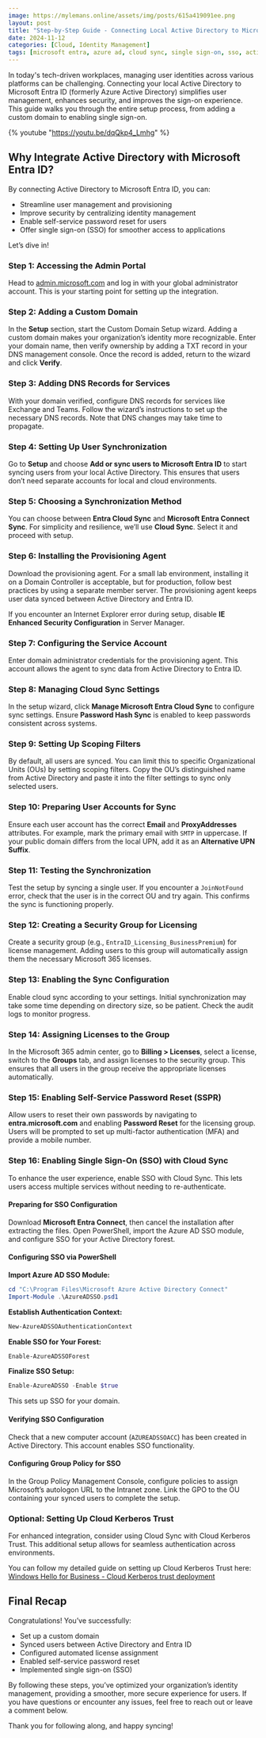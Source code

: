 ```yaml
---
image: https://mylemans.online/assets/img/posts/615a419091ee.png
layout: post
title: "Step-by-Step Guide - Connecting Local Active Directory to Microsoft Entra ID"
date: 2024-11-12
categories: [Cloud, Identity Management]
tags: [microsoft entra, azure ad, cloud sync, single sign-on, sso, active directory, identity, hybrid cloud]
---
```


In today's tech-driven workplaces, managing user identities across various platforms can be challenging. Connecting your local Active Directory to Microsoft Entra ID (formerly Azure Active Directory) simplifies user management, enhances security, and improves the sign-on experience. This guide walks you through the entire setup process, from adding a custom domain to enabling single sign-on.

{% youtube "https://youtu.be/dqQkp4_Lmhg" %}

## Why Integrate Active Directory with Microsoft Entra ID?

By connecting Active Directory to Microsoft Entra ID, you can:
- Streamline user management and provisioning
- Improve security by centralizing identity management
- Enable self-service password reset for users
- Offer single sign-on (SSO) for smoother access to applications

Let’s dive in!


### Step 1: Accessing the Admin Portal

Head to [admin.microsoft.com](https://admin.microsoft.com) and log in with your global administrator account. This is your starting point for setting up the integration.

### Step 2: Adding a Custom Domain

In the **Setup** section, start the Custom Domain Setup wizard. Adding a custom domain makes your organization’s identity more recognizable. Enter your domain name, then verify ownership by adding a TXT record in your DNS management console. Once the record is added, return to the wizard and click **Verify**.

### Step 3: Adding DNS Records for Services

With your domain verified, configure DNS records for services like Exchange and Teams. Follow the wizard’s instructions to set up the necessary DNS records. Note that DNS changes may take time to propagate.

### Step 4: Setting Up User Synchronization

Go to **Setup** and choose **Add or sync users to Microsoft Entra ID** to start syncing users from your local Active Directory. This ensures that users don’t need separate accounts for local and cloud environments.

### Step 5: Choosing a Synchronization Method

You can choose between **Entra Cloud Sync** and **Microsoft Entra Connect Sync**. For simplicity and resilience, we’ll use **Cloud Sync**. Select it and proceed with setup.

### Step 6: Installing the Provisioning Agent

Download the provisioning agent. For a small lab environment, installing it on a Domain Controller is acceptable, but for production, follow best practices by using a separate member server. The provisioning agent keeps user data synced between Active Directory and Entra ID.

If you encounter an Internet Explorer error during setup, disable **IE Enhanced Security Configuration** in Server Manager.

### Step 7: Configuring the Service Account

Enter domain administrator credentials for the provisioning agent. This account allows the agent to sync data from Active Directory to Entra ID.

### Step 8: Managing Cloud Sync Settings

In the setup wizard, click **Manage Microsoft Entra Cloud Sync** to configure sync settings. Ensure **Password Hash Sync** is enabled to keep passwords consistent across systems.

### Step 9: Setting Up Scoping Filters

By default, all users are synced. You can limit this to specific Organizational Units (OUs) by setting scoping filters. Copy the OU’s distinguished name from Active Directory and paste it into the filter settings to sync only selected users.

### Step 10: Preparing User Accounts for Sync

Ensure each user account has the correct **Email** and **ProxyAddresses** attributes. For example, mark the primary email with `SMTP` in uppercase. If your public domain differs from the local UPN, add it as an **Alternative UPN Suffix**.

### Step 11: Testing the Synchronization

Test the setup by syncing a single user. If you encounter a `JoinNotFound` error, check that the user is in the correct OU and try again. This confirms the sync is functioning properly.

### Step 12: Creating a Security Group for Licensing

Create a security group (e.g., `EntraID_Licensing_BusinessPremium`) for license management. Adding users to this group will automatically assign them the necessary Microsoft 365 licenses.

### Step 13: Enabling the Sync Configuration

Enable cloud sync according to your settings. Initial synchronization may take some time depending on directory size, so be patient. Check the audit logs to monitor progress.

### Step 14: Assigning Licenses to the Group

In the Microsoft 365 admin center, go to **Billing > Licenses**, select a license, switch to the **Groups** tab, and assign licenses to the security group. This ensures that all users in the group receive the appropriate licenses automatically.

### Step 15: Enabling Self-Service Password Reset (SSPR)

Allow users to reset their own passwords by navigating to **entra.microsoft.com** and enabling **Password Reset** for the licensing group. Users will be prompted to set up multi-factor authentication (MFA) and provide a mobile number.

### Step 16: Enabling Single Sign-On (SSO) with Cloud Sync

To enhance the user experience, enable SSO with Cloud Sync. This lets users access multiple services without needing to re-authenticate.

#### Preparing for SSO Configuration

Download **Microsoft Entra Connect**, then cancel the installation after extracting the files. Open PowerShell, import the Azure AD SSO module, and configure SSO for your Active Directory forest.

#### Configuring SSO via PowerShell

**Import Azure AD SSO Module:**

```powershell
cd "C:\Program Files\Microsoft Azure Active Directory Connect"
Import-Module .\AzureADSSO.psd1
```

**Establish Authentication Context:**

```powershell
New-AzureADSSOAuthenticationContext
```

**Enable SSO for Your Forest:**

```powershell
Enable-AzureADSSOForest
```

**Finalize SSO Setup:**

```powershell
Enable-AzureADSSO -Enable $true
```

This sets up SSO for your domain.

#### Verifying SSO Configuration

Check that a new computer account (`AZUREADSSOACC`) has been created in Active Directory. This account enables SSO functionality.

#### Configuring Group Policy for SSO

In the Group Policy Management Console, configure policies to assign Microsoft’s autologon URL to the Intranet zone. Link the GPO to the OU containing your synced users to complete the setup.

### Optional: Setting Up Cloud Kerberos Trust

For enhanced integration, consider using Cloud Sync with Cloud Kerberos Trust. This additional setup allows for seamless authentication across environments.

You can follow my detailed guide on setting up Cloud Kerberos Trust here:
[Windows Hello for Business - Cloud Kerberos trust deployment](https://mylemans.online/posts/WHFB_CloudKerberosTrustDeployment/)

## Final Recap

Congratulations! You’ve successfully:
- Set up a custom domain
- Synced users between Active Directory and Entra ID
- Configured automated license assignment
- Enabled self-service password reset
- Implemented single sign-on (SSO)

By following these steps, you’ve optimized your organization’s identity management, providing a smoother, more secure experience for users. If you have questions or encounter any issues, feel free to reach out or leave a comment below.

Thank you for following along, and happy syncing!
